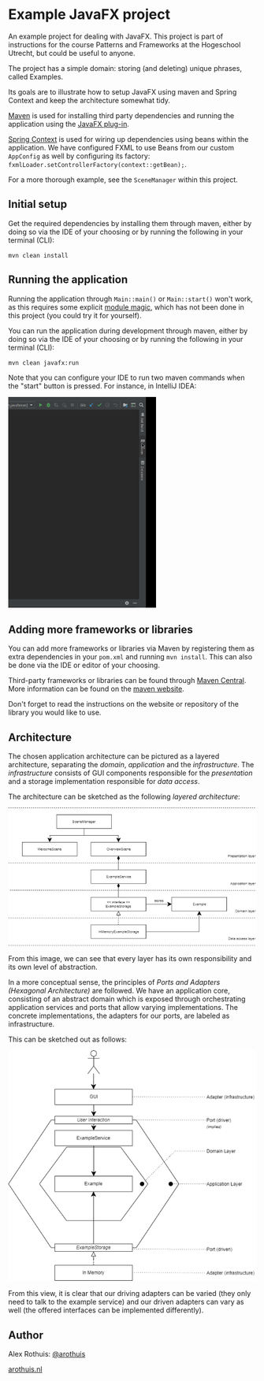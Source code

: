 # Example JavaFX project
An example project for dealing with JavaFX.
This project is part of instructions 
for the course Patterns and Frameworks 
at the Hogeschool Utrecht, but could
be useful to anyone.

The project has a simple domain:
storing (and deleting) unique phrases, called Examples.

Its goals are to illustrate how to setup JavaFX
using maven and Spring Context
and keep the architecture somewhat tidy.

[Maven](https://maven.apache.org/what-is-maven.html) 
is used for installing third party dependencies
and running the application using the 
[JavaFX plug-in](https://github.com/openjfx/javafx-maven-plugin).

[Spring Context](https://docs.spring.io/spring/docs/3.0.x/spring-framework-reference/html/beans.html) 
is used for wiring up dependencies using beans
within the application. We have configured
FXML to use Beans from our custom `AppConfig`
as well by configuring its factory: 
`fxmlLoader.setControllerFactory(context::getBean);`.

For a more thorough example, see the `SceneManager`
within this project.

## Initial setup
Get the required dependencies by installing them
through maven, either by doing so via the IDE
of your choosing or by running the following
in your terminal (CLI):
```
mvn clean install
```

## Running the application
Running the application through `Main::main()`
or `Main::start()` won't work, as this
requires some explicit 
[module magic](https://github.com/openjfx/samples/blob/master/CommandLine/Modular/Maven/hellofx/src/main/java/module-info.java),
which has not been done in this project
(you could try it for yourself).

You can run the application during development
through maven, either by doing so via the IDE
of your choosing or by running the following
in your terminal (CLI):
```
mvn clean javafx:run
```

Note that you can configure your IDE to run
two maven commands when the "start" button
is pressed. For instance, in IntelliJ IDEA:

![mvn clean javafx:run in IntelliJ](./mvn-clean-javafx.gif)


## Adding more frameworks or libraries
You can add more frameworks or libraries
via Maven by registering them 
as extra dependencies
in your `pom.xml` and running `mvn install`. 
This can also be done via the IDE 
or editor of your choosing.

Third-party frameworks or libraries 
can be found through 
[Maven Central](https://mvnrepository.com/repos/central).
More information can be found on the
[maven website](https://maven.apache.org/guides/getting-started/maven-in-five-minutes.html).

Don't forget to 
read the instructions on the website or 
repository of the library you would
like to use.

## Architecture
The chosen application architecture can
be pictured as a layered architecture,
separating the *domain*, *application*
and the *infrastructure*. The *infrastructure*
consists of GUI components responsible for the
*presentation* and a storage implementation
responsible for *data access*.

The architecture can be sketched
as the following *layered architecture*:

![layered architecture](Layered.png)

From this image, we can see that every layer
has its own responsibility and its own level
of abstraction.

In a more conceptual sense, the principles
of *Ports and Adapters (Hexagonal Architecture)*
are followed. We have an application core,
consisting of an abstract domain which is exposed
through orchestrating application services and
ports that allow varying implementations.
The concrete implementations, the adapters
for our ports, are labeled as infrastructure.

This can be sketched out as follows:

![hexagonal architecture](Hexagonal.png)

From this view, it is clear that our driving adapters
can be varied (they only need to talk to the example
service) and our driven adapters can vary as well
(the offered interfaces can be implemented differently).

## Author
Alex Rothuis: [@arothuis](https://twitter.com/arothuis)

[arothuis.nl](http://arothuis.nl)